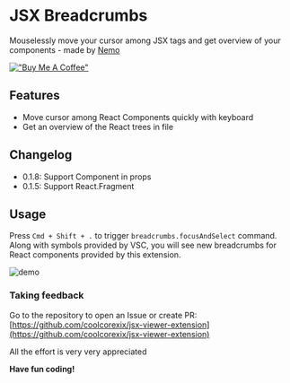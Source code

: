 # JSX Breadcrumbs

Mouselessly move your cursor among JSX tags and get overview of your components - made by [Nemo](https://twitter.com/phamhuyphat)

[!["Buy Me A Coffee"](https://www.buymeacoffee.com/assets/img/custom_images/orange_img.png)](https://www.buymeacoffee.com/coolcorexil)

## Features

- Move cursor among React Components quickly with keyboard
- Get an overview of the React trees in file

## Changelog

- 0.1.8: Support Component in props
- 0.1.5: Support React.Fragment

## Usage

Press `Cmd + Shift + .` to trigger `breadcrumbs.focusAndSelect` command. Along with symbols provided by VSC, you will see new breadcrumbs for React components provided by this extension.

![demo](https://i.imgur.com/t9uW4RN.png "demo")

### Taking feedback

Go to the repository to open an Issue or create PR: [https://github.com/coolcorexix/jsx-viewer-extension](https://github.com/coolcorexix/jsx-viewer-extension)

All the effort is very very appreciated

**Have fun coding!**
